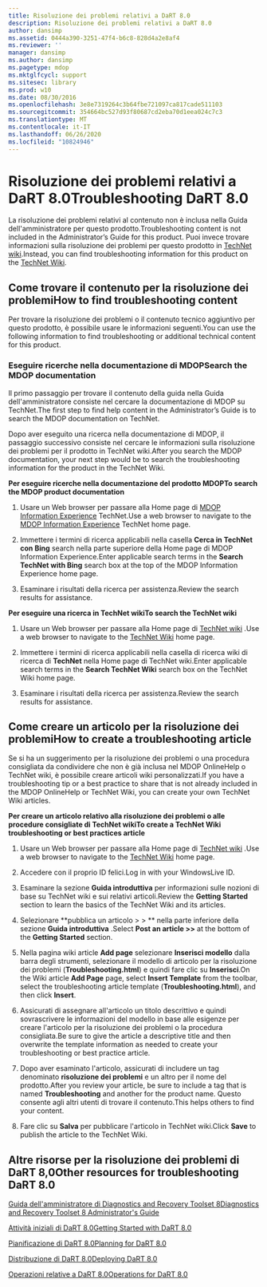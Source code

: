 ```yaml
---
title: Risoluzione dei problemi relativi a DaRT 8.0
description: Risoluzione dei problemi relativi a DaRT 8.0
author: dansimp
ms.assetid: 0444a390-3251-47f4-b6c8-828d4a2e8af4
ms.reviewer: ''
manager: dansimp
ms.author: dansimp
ms.pagetype: mdop
ms.mktglfcycl: support
ms.sitesec: library
ms.prod: w10
ms.date: 08/30/2016
ms.openlocfilehash: 3e8e7319264c3b64fbe721097ca817cade511103
ms.sourcegitcommit: 354664bc527d93f80687cd2eba70d1eea024c7c3
ms.translationtype: MT
ms.contentlocale: it-IT
ms.lasthandoff: 06/26/2020
ms.locfileid: "10824946"
---
```

# <span data-ttu-id="7a26b-103">Risoluzione dei problemi relativi a DaRT 8.0</span><span class="sxs-lookup"><span data-stu-id="7a26b-103">Troubleshooting DaRT 8.0</span></span>


<span data-ttu-id="7a26b-104">La risoluzione dei problemi relativi al contenuto non è inclusa nella Guida dell'amministratore per questo prodotto.</span><span class="sxs-lookup"><span data-stu-id="7a26b-104">Troubleshooting content is not included in the Administrator’s Guide for this product.</span></span> <span data-ttu-id="7a26b-105">Puoi invece trovare informazioni sulla risoluzione dei problemi per questo prodotto in [TechNet wiki](https://go.microsoft.com/fwlink/p/?LinkId=224905).</span><span class="sxs-lookup"><span data-stu-id="7a26b-105">Instead, you can find troubleshooting information for this product on the [TechNet Wiki](https://go.microsoft.com/fwlink/p/?LinkId=224905).</span></span>

## <span data-ttu-id="7a26b-106">Come trovare il contenuto per la risoluzione dei problemi</span><span class="sxs-lookup"><span data-stu-id="7a26b-106">How to find troubleshooting content</span></span>


<span data-ttu-id="7a26b-107">Per trovare la risoluzione dei problemi o il contenuto tecnico aggiuntivo per questo prodotto, è possibile usare le informazioni seguenti.</span><span class="sxs-lookup"><span data-stu-id="7a26b-107">You can use the following information to find troubleshooting or additional technical content for this product.</span></span>

### <span data-ttu-id="7a26b-108">Eseguire ricerche nella documentazione di MDOP</span><span class="sxs-lookup"><span data-stu-id="7a26b-108">Search the MDOP documentation</span></span>

<span data-ttu-id="7a26b-109">Il primo passaggio per trovare il contenuto della guida nella Guida dell'amministratore consiste nel cercare la documentazione di MDOP su TechNet.</span><span class="sxs-lookup"><span data-stu-id="7a26b-109">The first step to find help content in the Administrator’s Guide is to search the MDOP documentation on TechNet.</span></span>

<span data-ttu-id="7a26b-110">Dopo aver eseguito una ricerca nella documentazione di MDOP, il passaggio successivo consiste nel cercare le informazioni sulla risoluzione dei problemi per il prodotto in TechNet wiki.</span><span class="sxs-lookup"><span data-stu-id="7a26b-110">After you search the MDOP documentation, your next step would be to search the troubleshooting information for the product in the TechNet Wiki.</span></span>

**<span data-ttu-id="7a26b-111">Per eseguire ricerche nella documentazione del prodotto MDOP</span><span class="sxs-lookup"><span data-stu-id="7a26b-111">To search the MDOP product documentation</span></span>**

1.  <span data-ttu-id="7a26b-112">Usare un Web browser per passare alla Home page di [MDOP Information Experience](https://go.microsoft.com/fwlink/?LinkId=236032) TechNet.</span><span class="sxs-lookup"><span data-stu-id="7a26b-112">Use a web browser to navigate to the [MDOP Information Experience](https://go.microsoft.com/fwlink/?LinkId=236032) TechNet home page.</span></span>

2.  <span data-ttu-id="7a26b-113">Immettere i termini di ricerca applicabili nella casella **Cerca in TechNet con Bing** search nella parte superiore della Home page di MDOP Information Experience.</span><span class="sxs-lookup"><span data-stu-id="7a26b-113">Enter applicable search terms in the **Search TechNet with Bing** search box at the top of the MDOP Information Experience home page.</span></span>

3.  <span data-ttu-id="7a26b-114">Esaminare i risultati della ricerca per assistenza.</span><span class="sxs-lookup"><span data-stu-id="7a26b-114">Review the search results for assistance.</span></span>

**<span data-ttu-id="7a26b-115">Per eseguire una ricerca in TechNet wiki</span><span class="sxs-lookup"><span data-stu-id="7a26b-115">To search the TechNet wiki</span></span>**

1.  <span data-ttu-id="7a26b-116">Usare un Web browser per passare alla Home page di [TechNet wiki](https://go.microsoft.com/fwlink/p/?LinkId=224905) .</span><span class="sxs-lookup"><span data-stu-id="7a26b-116">Use a web browser to navigate to the [TechNet Wiki](https://go.microsoft.com/fwlink/p/?LinkId=224905) home page.</span></span>

2.  <span data-ttu-id="7a26b-117">Immettere i termini di ricerca applicabili nella casella di ricerca wiki di ricerca di **TechNet** nella Home page di TechNet wiki.</span><span class="sxs-lookup"><span data-stu-id="7a26b-117">Enter applicable search terms in the **Search TechNet Wiki** search box on the TechNet Wiki home page.</span></span>

3.  <span data-ttu-id="7a26b-118">Esaminare i risultati della ricerca per assistenza.</span><span class="sxs-lookup"><span data-stu-id="7a26b-118">Review the search results for assistance.</span></span>

## <span data-ttu-id="7a26b-119">Come creare un articolo per la risoluzione dei problemi</span><span class="sxs-lookup"><span data-stu-id="7a26b-119">How to create a troubleshooting article</span></span>


<span data-ttu-id="7a26b-120">Se si ha un suggerimento per la risoluzione dei problemi o una procedura consigliata da condividere che non è già inclusa nel MDOP OnlineHelp o TechNet wiki, è possibile creare articoli wiki personalizzati.</span><span class="sxs-lookup"><span data-stu-id="7a26b-120">If you have a troubleshooting tip or a best practice to share that is not already included in the MDOP OnlineHelp or TechNet Wiki, you can create your own TechNet Wiki articles.</span></span>

**<span data-ttu-id="7a26b-121">Per creare un articolo relativo alla risoluzione dei problemi o alle procedure consigliate di TechNet wiki</span><span class="sxs-lookup"><span data-stu-id="7a26b-121">To create a TechNet Wiki troubleshooting or best practices article</span></span>**

1.  <span data-ttu-id="7a26b-122">Usare un Web browser per passare alla Home page di [TechNet wiki](https://go.microsoft.com/fwlink/p/?LinkId=224905) .</span><span class="sxs-lookup"><span data-stu-id="7a26b-122">Use a web browser to navigate to the [TechNet Wiki](https://go.microsoft.com/fwlink/p/?LinkId=224905) home page.</span></span>

2.  <span data-ttu-id="7a26b-123">Accedere con il proprio ID felici.</span><span class="sxs-lookup"><span data-stu-id="7a26b-123">Log in with your WindowsLive ID.</span></span>

3.  <span data-ttu-id="7a26b-124">Esaminare la sezione **Guida introduttiva** per informazioni sulle nozioni di base su TechNet wiki e sui relativi articoli.</span><span class="sxs-lookup"><span data-stu-id="7a26b-124">Review the **Getting Started** section to learn the basics of the TechNet Wiki and its articles.</span></span>

4.  <span data-ttu-id="7a26b-125">Selezionare \*\*pubblica un articolo &gt; &gt; \*\* nella parte inferiore della sezione **Guida introduttiva** .</span><span class="sxs-lookup"><span data-stu-id="7a26b-125">Select **Post an article &gt;&gt;** at the bottom of the **Getting Started** section.</span></span>

5.  <span data-ttu-id="7a26b-126">Nella pagina wiki article **Add page** selezionare **Inserisci modello** dalla barra degli strumenti, selezionare il modello di articolo per la risoluzione dei problemi (**Troubleshooting.html**) e quindi fare clic su **Inserisci**.</span><span class="sxs-lookup"><span data-stu-id="7a26b-126">On the Wiki article **Add Page** page, select **Insert Template** from the toolbar, select the troubleshooting article template (**Troubleshooting.html**), and then click **Insert**.</span></span>

6.  <span data-ttu-id="7a26b-127">Assicurati di assegnare all'articolo un titolo descrittivo e quindi sovrascrivere le informazioni del modello in base alle esigenze per creare l'articolo per la risoluzione dei problemi o la procedura consigliata.</span><span class="sxs-lookup"><span data-stu-id="7a26b-127">Be sure to give the article a descriptive title and then overwrite the template information as needed to create your troubleshooting or best practice article.</span></span>

7.  <span data-ttu-id="7a26b-128">Dopo aver esaminato l'articolo, assicurati di includere un tag denominato **risoluzione dei problemi** e un altro per il nome del prodotto.</span><span class="sxs-lookup"><span data-stu-id="7a26b-128">After you review your article, be sure to include a tag that is named **Troubleshooting** and another for the product name.</span></span> <span data-ttu-id="7a26b-129">Questo consente agli altri utenti di trovare il contenuto.</span><span class="sxs-lookup"><span data-stu-id="7a26b-129">This helps others to find your content.</span></span>

8.  <span data-ttu-id="7a26b-130">Fare clic su **Salva** per pubblicare l'articolo in TechNet wiki.</span><span class="sxs-lookup"><span data-stu-id="7a26b-130">Click **Save** to publish the article to the TechNet Wiki.</span></span>

## <span data-ttu-id="7a26b-131">Altre risorse per la risoluzione dei problemi di DaRT 8,0</span><span class="sxs-lookup"><span data-stu-id="7a26b-131">Other resources for troubleshooting DaRT 8.0</span></span>


[<span data-ttu-id="7a26b-132">Guida dell'amministratore di Diagnostics and Recovery Toolset 8</span><span class="sxs-lookup"><span data-stu-id="7a26b-132">Diagnostics and Recovery Toolset 8 Administrator's Guide</span></span>](index.md)

[<span data-ttu-id="7a26b-133">Attività iniziali di DaRT 8.0</span><span class="sxs-lookup"><span data-stu-id="7a26b-133">Getting Started with DaRT 8.0</span></span>](getting-started-with-dart-80-dart-8.md)

[<span data-ttu-id="7a26b-134">Pianificazione di DaRT 8.0</span><span class="sxs-lookup"><span data-stu-id="7a26b-134">Planning for DaRT 8.0</span></span>](planning-for-dart-80-dart-8.md)

[<span data-ttu-id="7a26b-135">Distribuzione di DaRT 8.0</span><span class="sxs-lookup"><span data-stu-id="7a26b-135">Deploying DaRT 8.0</span></span>](deploying-dart-80-dart-8.md)

[<span data-ttu-id="7a26b-136">Operazioni relative a DaRT 8.0</span><span class="sxs-lookup"><span data-stu-id="7a26b-136">Operations for DaRT 8.0</span></span>](operations-for-dart-80-dart-8.md)

 

 





